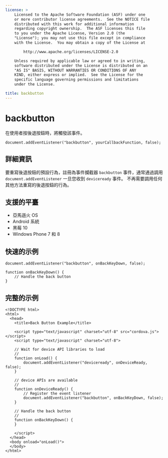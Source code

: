 ```yaml
---
license: >
    Licensed to the Apache Software Foundation (ASF) under one
    or more contributor license agreements.  See the NOTICE file
    distributed with this work for additional information
    regarding copyright ownership.  The ASF licenses this file
    to you under the Apache License, Version 2.0 (the
    "License"); you may not use this file except in compliance
    with the License.  You may obtain a copy of the License at

        http://www.apache.org/licenses/LICENSE-2.0

    Unless required by applicable law or agreed to in writing,
    software distributed under the License is distributed on an
    "AS IS" BASIS, WITHOUT WARRANTIES OR CONDITIONS OF ANY
    KIND, either express or implied.  See the License for the
    specific language governing permissions and limitations
    under the License.

title: backbutton
---
```


# backbutton

在使用者按後退按鈕時，將觸發該事件。

    document.addEventListener("backbutton", yourCallbackFunction, false);
    

## 詳細資訊

要重寫後退按鈕的預設行為，註冊為事件攔截器 `backbutton` 事件，通常通過調用 `document.addEventListener` 一旦您收到 `deviceready` 事件。 不再需要調用任何其他方法重寫的後退按鈕的行為。

## 支援的平臺

*   亞馬遜火 OS
*   Android 系統
*   黑莓 10
*   Windows Phone 7 和 8

## 快速的示例

    document.addEventListener("backbutton", onBackKeyDown, false);
    
    function onBackKeyDown() {
        // Handle the back button
    }
    

## 完整的示例

    <!DOCTYPE html>
    <html>
      <head>
        <title>Back Button Example</title>
    
        <script type="text/javascript" charset="utf-8" src="cordova.js"></script>
        <script type="text/javascript" charset="utf-8">
    
        // Wait for device API libraries to load
        //
        function onLoad() {
            document.addEventListener("deviceready", onDeviceReady, false);
        }
    
        // device APIs are available
        //
        function onDeviceReady() {
            // Register the event listener
            document.addEventListener("backbutton", onBackKeyDown, false);
        }
    
        // Handle the back button
        //
        function onBackKeyDown() {
        }
    
        </script>
      </head>
      <body onload="onLoad()">
      </body>
    </html>